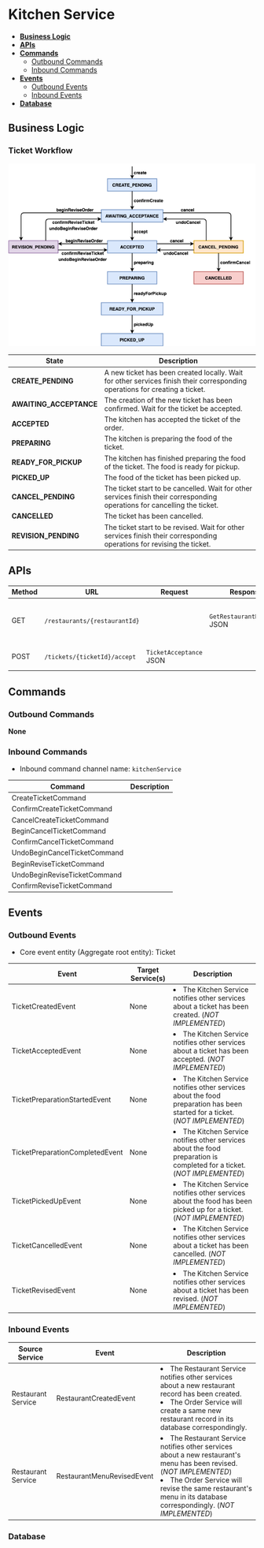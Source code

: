 # Kitchen Service

- [**Business Logic**](#business-logic)
- [**APIs**](#apis)
- [**Commands**](#commands)
   - [Outbound Commands](#outbound-commands)
   - [Inbound Commands](#inbound-commands)
- [**Events**](#events)
   - [Outbound Events](#outbound-events)
   - [Inbound Events](#inbound-events)
- [**Database**](#database)

## Business Logic
### Ticket Workflow
![](../diagrams/ticket_workflow.png)

| State | Description |
|----|----|
| **CREATE_PENDING** | A new ticket has been created locally. Wait for other services finish their corresponding operations for creating a ticket. |
| **AWAITING_ACCEPTANCE** | The creation of the new ticket has been confirmed. Wait for the ticket be accepted. |
| **ACCEPTED** | The kitchen has accepted the ticket of the order. |
| **PREPARING** | The kitchen is preparing the food of the ticket. |
| **READY_FOR_PICKUP** | The kitchen has finished preparing the food of the ticket. The food is ready for pickup. |
| **PICKED_UP** | The food of the ticket has been picked up. |
| **CANCEL_PENDING** | The ticket start to be cancelled. Wait for other services finish their corresponding operations for cancelling the ticket. |
| **CANCELLED** | The ticket has been cancelled. |
| **REVISION_PENDING** | The ticket start to be revised. Wait for other services finish their corresponding operations for revising the ticket.  |

## APIs

| Method | URL | Request | Response | Description | 
|----|----|----|----|----|
| GET | `/restaurants/{restaurantId}` | | `GetRestaurantResponse` JSON | Get a restaurant by restaurant ID. |
| POST | `/tickets/{ticketId}/accept` | `TicketAcceptance` JSON | | Accept a ticket by ticket ID. |

## Commands
### Outbound Commands
**None**

### Inbound Commands
- Inbound command channel name: `kitchenService`

| Command | Description |
|-----|----|
| CreateTicketCommand | |
| ConfirmCreateTicketCommand | |
| CancelCreateTicketCommand | |
| BeginCancelTicketCommand | |
| ConfirmCancelTicketCommand | |
| UndoBeginCancelTicketCommand | |
| BeginReviseTicketCommand | |
| UndoBeginReviseTicketCommand | |
| ConfirmReviseTicketCommand | |

## Events
### Outbound Events
- Core event entity (Aggregate root entity): Ticket 

| Event | Target Service(s) | Description |
|----|----|----|
| TicketCreatedEvent | None | <li>The Kitchen Service notifies other services about a ticket has been created. (*NOT IMPLEMENTED*) |
| TicketAcceptedEvent | None | <li>The Kitchen Service notifies other services about a ticket has been accepted. (*NOT IMPLEMENTED*) |
| TicketPreparationStartedEvent | None | <li>The Kitchen Service notifies other services about the food preparation has been started for a ticket. (*NOT IMPLEMENTED*) |
| TicketPreparationCompletedEvent | None | <li>The Kitchen Service notifies other services about the food preparation is completed for a ticket. (*NOT IMPLEMENTED*) |
| TicketPickedUpEvent | None | <li>The Kitchen Service notifies other services about the food has been picked up for a ticket. (*NOT IMPLEMENTED*) |
| TicketCancelledEvent | None | <li>The Kitchen Service notifies other services about a ticket has been cancelled. (*NOT IMPLEMENTED*) |
| TicketRevisedEvent | None | <li>The Kitchen Service notifies other services about a ticket has been revised. (*NOT IMPLEMENTED*) |

### Inbound Events

| Source Service | Event | Description |
|----|----|----|
| Restaurant Service | RestaurantCreatedEvent | <li>The Restaurant Service notifies other services about a new restaurant record has been created. <li>The Order Service will create a same new restaurant record in its database correspondingly.  |
| Restaurant Service | RestaurantMenuRevisedEvent | <li>The Restaurant Service notifies other services about a new restaurant's menu has been revised. (*NOT IMPLEMENTED*) <li>The Order Service will revise the same restaurant's menu in its database correspondingly. (*NOT IMPLEMENTED*) |

### Database
